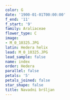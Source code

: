 ```yaml
---
color: G
date: '1900-01-01T00:00:00'
f_end: '11'
f_start: '9'
family: Araliaceae
flower_type: C
image:
- M_0_10325.JPG
latin: Hedera helix
lead: M_0_10325.JPG
lead_sample: false
name: index
order: Hedera
parallel: false
petals: '5'
petals_joined: false
star_shape: false
title: Navadni bršljan
---
```


